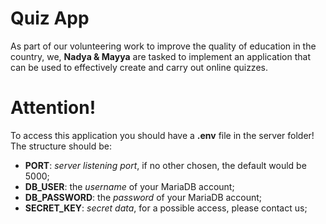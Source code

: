 # Quiz App
As part of our volunteering work to improve the quality of education in the country, we, **Nadya & Mayya** are tasked to implement an application that can be used to effectively create and carry out online quizzes.

# Attention!
To access this application you should have a **.env** file in the server folder! The structure should be:

- **PORT**: *server listening port*, if no other chosen, the default would be 5000;
- **DB_USER**: the *username* of your MariaDB account;
- **DB_PASSWORD**: the *password* of your MariaDB account;
- **SECRET_KEY**: *secret data*, for a possible access, please contact us;
